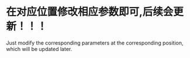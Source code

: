 # 在对应位置修改相应参数即可,后续会更新！！！



Just modify the corresponding parameters at the corresponding position, which will be updated later.

